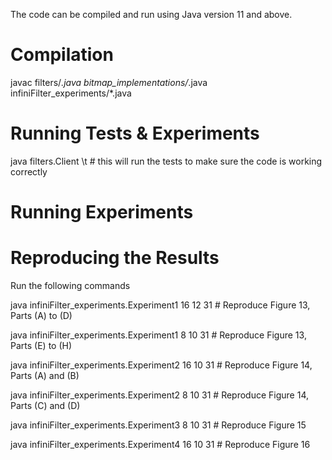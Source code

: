 The code can be compiled and run using Java version 11 and above.

# Compilation

javac filters/*.java bitmap_implementations/*.java infiniFilter_experiments/*.java  

# Running Tests \& Experiments

java filters.Client \t # this will run the tests to make sure the code is working correctly  

# Running Experiments



# Reproducing the Results

Run the following commands 

java infiniFilter_experiments.Experiment1 16 12 31    # Reproduce Figure 13, Parts (A) to (D)

java infiniFilter_experiments.Experiment1 8 10 31    # Reproduce Figure 13, Parts (E) to (H)

java infiniFilter_experiments.Experiment2 16 10 31    # Reproduce Figure 14, Parts (A) and (B)

java infiniFilter_experiments.Experiment2 8 10 31    # Reproduce Figure 14, Parts (C) and (D)

java infiniFilter_experiments.Experiment3 8 10 31    # Reproduce Figure 15

java infiniFilter_experiments.Experiment4 16 10 31    # Reproduce Figure 16

